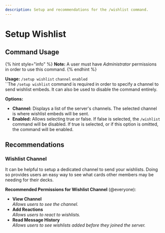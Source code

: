 ```yaml
---
description: Setup and recommendations for the /wishlist command.
---
```


# Setup Wishlist

## Command Usage

{% hint style="info" %}
**Note:** A user must have _Administrator_ permissions in order to use this command.
{% endhint %}

**Usage:** `/setup wishlist` `channel` `enabled`\
``The `/setup wishlist` command is required in order to specify a channel to send wishlist embeds. It can also be used to disable the command entirely.

**Options:**

* **Channel:** Displays a list of the server's channels. The selected channel is where wishlist embeds will be sent.
* **Enabled:** Allows selecting true or false. If false is selected, the `/wishlist` command will be disabled. If true is selected, or if this option is omitted, the command will be enabled.

## Recommendations

### Wishlist Channel

It can be helpful to setup a dedicated channel to send your wishlists. Doing so provides users an easy way to see what cards other members may be needing for their decks.

**Recommended Permissions for Wishlist Channel** (@everyone):

* **View Channel**\
  _Allows users to see the channel._
* **Add Reactions**\
  _Allows users to react to wishlists._
* **Read Message History**\
  _Allows users to see wishlists added before they joined the server._
